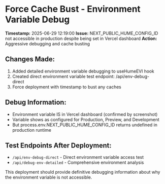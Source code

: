 # Force Cache Bust - Environment Variable Debug

**Timestamp:** 2025-06-29 12:19:00
**Issue:** NEXT_PUBLIC_HUME_CONFIG_ID not accessible in production despite being set in Vercel dashboard
**Action:** Aggressive debugging and cache busting

## Changes Made:
1. Added detailed environment variable debugging to useHumeEVI hook
2. Created direct environment variable test endpoint: /api/env-debug-direct  
3. Force deployment with timestamp to bust any caches

## Debug Information:
- Environment variable IS in Vercel dashboard (confirmed by screenshot)
- Variable shows as configured for Production, Preview, and Development
- But process.env.NEXT_PUBLIC_HUME_CONFIG_ID returns undefined in production runtime

## Test Endpoints After Deployment:
- `/api/env-debug-direct` - Direct environment variable access test
- `/api/debug-env-detailed` - Comprehensive environment analysis

This deployment should provide definitive debugging information about why the environment variable is not accessible.